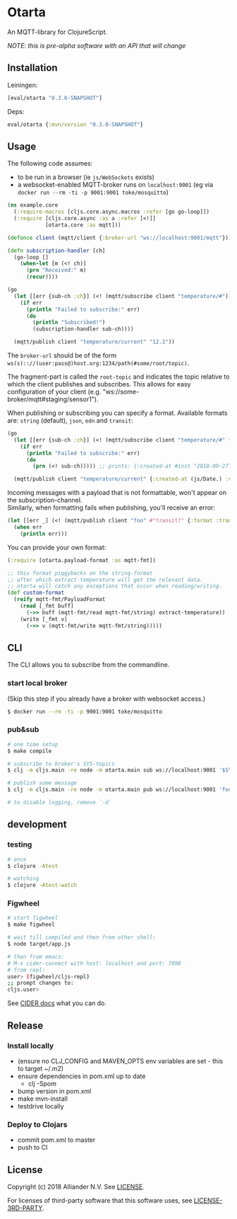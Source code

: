 # Otarta

An MQTT-library for ClojureScript.

_NOTE: this is pre-alpha software with an API that will change_

## Installation

Leiningen:
```clojure
[eval/otarta "0.3.0-SNAPSHOT"]
```

Deps:
```clojure
eval/otarta {:mvn/version "0.3.0-SNAPSHOT"}
```

## Usage

The following code assumes:
- to be run in a browser (ie `js/WebSockets` exists)
- a websocket-enabled MQTT-broker runs on `localhost:9001` (eg via `docker run --rm -ti -p 9001:9001 toke/mosquitto`)

```clojure
(ns example.core
  (:require-macros [cljs.core.async.macros :refer [go go-loop]])
  (:require [cljs.core.async :as a :refer [<!]]
            [otarta.core :as mqtt]))

(defonce client (mqtt/client {:broker-url "ws://localhost:9001/mqtt"}))

(defn subscription-handler [ch]
  (go-loop []
    (when-let [m (<! ch)]
      (prn "Received:" m)
      (recur))))

(go
  (let [[err {sub-ch :ch}] (<! (mqtt/subscribe client "temperature/#"))]
    (if err
      (println "Failed to subscribe:" err)
      (do
        (println "Subscribed!")
        (subscription-handler sub-ch))))

  (mqtt/publish client "temperature/current" "12.1"))
```

The `broker-url` should be of the form `ws(s):://(user:pass@)host.org:1234/path(#some/root/topic)`.

The fragment-part is called the `root-topic` and indicates the topic relative to which the client publishes and subscribes. This allows for easy configuration of your client (e.g. "ws://some-broker/mqtt#staging/sensor1").

When publishing or subscribing you can specify a format. Available formats are: `string` (default), `json`, `edn` and `transit`:
```clojure
(go
  (let [[err {sub-ch :ch}] (<! (mqtt/subscribe client "temperature/#" {:format :transit}))]
    (if err
      (println "Failed to subscribe:" err)
      (do
        (prn (<! sub-ch))))) ;; prints: {:created-at #inst "2018-09-27T13:13:21.932-00:00", :value 12.1}

  (mqtt/publish client "temperature/current" {:created-at (js/Date.) :value 12.1} {:format :transit}))
```

Incoming messages with a payload that is not formattable, won't appear on the subscription-channel.  
Similarly, when formatting fails when publishing, you'll receive an error:

```clojure
(let [[err _] (<! (mqtt/publish client "foo" #"transit?" {:format :transit}))]
  (when err
    (println err)))
```

You can provide your own format:
```clojure
(:require [otarta.payload-format :as mqtt-fmt])

;; this format piggybacks on the string-format
;; after which extract-temperature will get the relevant data.
;; otarta will catch any exceptions that occur when reading/writing.
(def custom-format
  (reify mqtt-fmt/PayloadFormat
    (read [_fmt buff]
      (->> buff (mqtt-fmt/read mqtt-fmt/string) extract-temperature))
    (write [_fmt v]
      (->> v (mqtt-fmt/write mqtt-fmt/string)))))
```


## CLI

The CLI allows you to subscribe from the commandline.  

### start local broker

(Skip this step if you already have a broker with websocket access.)

```bash
$ docker run --rm -ti -p 9001:9001 toke/mosquitto
```

### pub&sub

```bash
# one time setup
$ make compile

# subscribe to broker's SYS-topics
$ clj -m cljs.main -re node -m otarta.main sub ws://localhost:9001 '$SYS/#' -d

# publish some message
$ clj -m cljs.main -re node -m otarta.main pub ws://localhost:9001 'foo/bar' 'baz' -d

# to disable logging, remove `-d`
```

## development

### testing

```bash
# once
$ clojure -Atest

# watching
$ clojure -Atest-watch
```

### Figwheel

```bash
# start figwheel
$ make figwheel

# wait till compiled and then from other shell:
$ node target/app.js

# then from emacs:
# M-x cider-connect with host: localhost and port: 7890
# from repl:
user> (figwheel/cljs-repl)
;; prompt changes to:
cljs.user>
```

See [CIDER docs](https://cider.readthedocs.io/en/latest/interactive_programming/) what you can do.


## Release

### Install locally

- (ensure no CLJ_CONFIG and MAVEN_OPTS env variables are set - this to target ~/.m2)
- ensure dependencies in pom.xml up to date
  - clj -Spom
- bump version in pom.xml
- make mvn-install
- testdrive locally

### Deploy to Clojars

- commit pom.xml to master
- push to CI


## License

Copyright (c) 2018 Alliander N.V. See [LICENSE](./LICENSE).

For licenses of third-party software that this software uses, see [LICENSE-3RD-PARTY](./LICENSE-3RD-PARTY).
